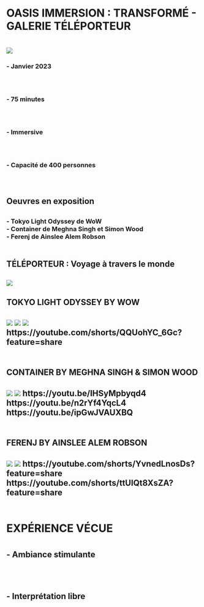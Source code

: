 <h1> OASIS IMMERSION : TRANSFORMÉ - GALERIE TÉLÉPORTEUR <h1>
<img src="https://github.com/rkbekah25/H23_V13_inspirations_ACCEUS/assets/112128161/e4b34fb9-31a0-4121-83c8-35a8f1f4fea7">
  <br>
<h3> - Janvier 2023 <h3>
  <br>
 <h3>    - 75 minutes <h3>
  <br>
 <h3>    - Immersive <h3>
   <br>
  <h3>   - Capacité de 400 personnes <h3>
    <BR>
    
 <h2> Oeuvres en exposition <h2>
  <h3> - Tokyo Light Odyssey de WoW 
    <br>
       - Container de Meghna Singh et Simon Wood 
    <br>
       - Ferenj de Ainslee Alem Robson
    <br>
    <br>
<h2> TÉLÉPORTEUR : Voyage à travers le monde <h2>
  <img src="![ferenj_2](https://github.com/rkbekah25/H23_V13_inspirations_ACCEUS/assets/112128161/dd5ffbde-ae82-4ab6-9012-eec6bb63974d)">
  <br>
 <h2> TOKYO LIGHT ODYSSEY BY WOW <h2>
  <img src="https://github.com/rkbekah25/H23_V13_inspirations_ACCEUS/assets/112128161/dc05ae57-6715-44e1-8b5e-0bba485092e5">
  <img src="https://github.com/rkbekah25/H23_V13_inspirations_ACCEUS/assets/112128161/d14e1154-261b-413e-91d9-c785d2266d9d">
  <img src="https://github.com/rkbekah25/H23_V13_inspirations_ACCEUS/assets/112128161/6eeee2d1-5cba-4b9e-bfb8-83191a4f32b0">
   <br>
  https://youtube.com/shorts/QQUohYC_6Gc?feature=share 
   <br>
    <br>
<h2> CONTAINER BY MEGHNA SINGH & SIMON WOOD <h2>
  <img src="https://github.com/rkbekah25/H23_V13_inspirations_ACCEUS/assets/112128161/e49f3922-2732-43a4-b78e-4c9498838d8f">
  <img src="https://github.com/rkbekah25/H23_V13_inspirations_ACCEUS/assets/112128161/e169d346-013f-4880-8ff1-22c7a0a59c82">
  https://youtu.be/IHSyMpbyqd4
  <br>
  https://youtu.be/n2rYf4YqcL4 
  <br>
  https://youtu.be/ipGwJVAUXBQ
   <br>
   <br>
  <h2> FERENJ BY AINSLEE ALEM ROBSON <h2>
    <img src="https://github.com/rkbekah25/H23_V13_inspirations_ACCEUS/assets/112128161/dd5ffbde-ae82-4ab6-9012-eec6bb63974d">
    <img src="https://github.com/rkbekah25/H23_V13_inspirations_ACCEUS/assets/112128161/10224773-ee3e-4d8c-ba24-e5718917f902">
    https://youtube.com/shorts/YvnedLnosDs?feature=share
    <br>
    https://youtube.com/shorts/ttUlQt8XsZA?feature=share 
    <br>
    <br>
 <h1> EXPÉRIENCE VÉCUE <h1>
  <h2> - Ambiance stimulante <h2>
    <br>
   <h2> - Interprétation libre <h2>
   
    
  

  
